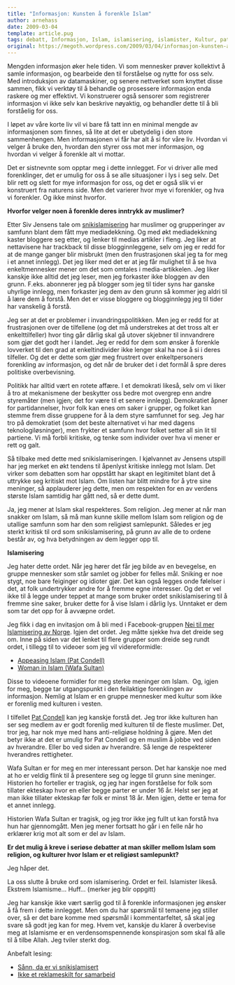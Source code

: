 ```yaml
---
title: "Informasjon: Kunsten å forenkle Islam"
author: arnehass
date: 2009-03-04
template: article.pug
tags: debatt, Informasjon, Islam, islamisering, islamister, Kultur, pat condell, Politikk, Religion, snikislamisering, wafa sultan
original: https://megoth.wordpress.com/2009/03/04/informasjon-kunsten-a-forenkle-islam/
---
```


<p>Mengden informasjon øker hele tiden. Vi som mennesker prøver kollektivt å samle informasjon, og bearbeide den til forståelse og nytte for oss selv. Med introduksjon av datamaskiner, og senere nettverket som knyttet disse sammen, fikk vi verktøy til å behandle og prosessere informasjon enda raskere og mer effektivt. Vi konstruerer også sensorer som registrerer informasjon vi ikke selv kan beskrive nøyaktig, og behandler dette til å bli forståelig for oss.</p>
<p>I løpet av våre korte liv vil vi bare få tatt inn en minimal mengde av informasjonen som finnes, så lite at det er ubetydelig i den store sammenhengen. Men&nbsp;informasjonen vi&nbsp;får har&nbsp;alt å si for våre liv. Hvordan vi velger å bruke den, hvordan den styrer oss mot mer informasjon, og hvordan vi velger å forenkle alt vi mottar.</p>
<p>Det er sistnevnte som opptar meg i dette innlegget. For vi driver alle med forenklinger, det er umulig for oss å se alle situasjoner i lys i seg selv. Det blir rett og slett for mye informasjon for oss, og det er også slik vi er konstruert fra naturens side. Men det varierer hvor mye vi forenkler, og hva vi forenkler. Og ikke minst hvorfor.</p>
<span class="more"></span>
<p><strong>Hvorfor velger noen å forenkle deres inntrykk av muslimer?</strong></p>
<p>Etter Siv Jensens tale om <a href="http://www.dagbladet.no/2009/02/21/nyheter/politikk/innenriks/frp/siv_jensen/4966977/">snikislamisering</a> har muslimer og grupperinger av samfunn blant dem fått mye mediadekkning. Og med økt mediadekkning kaster bloggere seg etter, og lenker til medias artikler i fleng. Jeg liker at nettavisene har trackback til disse blogginnleggene, selv om jeg er redd for at de mange ganger blir misbrukt (men den frustrasjonen skal jeg ta for meg i et annet innlegg). Det jeg liker med det er at jeg får mulighet til å se hva enkeltmennesker mener om det som omtales i media-artikkelen. Jeg liker kanskje ikke alltid det jeg leser, men jeg forkaster ikke bloggen av den grunn. F.eks. abonnerer jeg på blogger som jeg til tider syns har ganske uhyrlige innlegg, men forkaster jeg dem av den grunn så kommer jeg aldri til å lære dem å forstå. Men det er visse bloggere og blogginnlegg jeg til tider har vanskelig å forstå.</p>
<p>Jeg ser at det er problemer i invandringspolitikken. Men jeg er redd for at frustrasjonen over de tilfellene (og det må understrekes at det tross alt er enkelttilfeller) hvor ting går dårlig skal gå utover skjebner til innvandrere som gjør det godt her i landet. Jeg er redd for dem som ønsker å forenkle lovverket til den grad at enkeltindivider ikke lenger skal ha noe å si i deres tilfeller. Og det er dette som gjør meg frustrert over enkeltpersoners forenkling av informasjon, og det når de bruker det i det formål å spre deres politiske overbevisning.</p>
<p>Politikk har alltid vært en rotete affære. I et demokrati likeså, selv om vi liker å tro at mekanismene der beskytter oss bedre mot overgrep enn andre styremåter (men igjen; det for være til et senere innlegg). Demokratiet åpner for partidannelser, hvor folk kan enes om saker i grupper, og folket kan stemme frem disse gruppene for å la dem styre samfunnet for seg. Jeg har tro på demokratiet (som det beste alternativet vi har med dagens teknologiløsninger), men frykter et samfunn hvor folket setter all sin lit til partiene. Vi må forbli kritiske, og tenke som individer over hva vi mener er rett og galt.</p>
<p>Så tilbake med dette med snikislamiseringen. I kjølvannet av Jensens utspill har jeg merket en økt tendens til åpenlyst kritiske innlegg mot Islam. Det virker som debatten som har oppstått har skapt en legitimitet blant det å uttrykke seg kritiskt mot Islam. Om listen har blitt mindre for å ytre sine meninger, så applauderer jeg dette, men om respekten for en av verdens største Islam samtidig har gått ned, så er dette dumt.</p>
<p>Ja, jeg mener at Islam skal respekteres. Som religion. Jeg mener at når man snakker om Islam, så må man kunne skille mellom Islam som religion og de utallige samfunn som har den som religiøst samlepunkt. Således er jeg sterkt kritisk til ord som snikislamisering, på grunn av alle de to ordene består av, og hva betydningen av dem legger opp til.</p>
<p><strong>Islamisering</strong></p>
<p>Jeg hater dette ordet. Når jeg hører det får jeg bilde av en bevegelse, en gruppe mennesker som står samlet og jobber for felles mål. Sniking er noe stygt, noe bare feiginger og idioter gjør. Det kan også legges onde følelser i det, at folk undertrykker andre for å fremme egne interesser. Og det er vel ikke til å legge under teppet at mange som bruker ordet snikislamisering til å fremme sine saker, bruker dette for å vise Islam i dårlig lys. Unntaket er dem som tar det opp for å avvæpne ordet.</p>
<p>Jeg fikk i dag en invitasjon om å bli med i Facebook-gruppen&nbsp;<a href="http://www.facebook.com/group.php?gid=54048951775">Nei til mer Islamisering av Norge</a>. Igjen det ordet. Jeg måtte sjekke hva det dreide seg om. Inne på siden var det lenket til flere grupper som dreide seg rundt ordet, i tillegg til to videoer som jeg vil videreformidle:</p>
<ul>
<li><a href="http://www.youtube.com/watch?v=y9dXGJ2rYdA&amp;feature=related">Appeasing Islam (Pat Condell)</a></li>
<li><a href="http://www.youtube.com/watch?v=up3yuQDAWKQ&amp;feature=channel_page">Woman in Islam (Wafa Sultan)</a></li>
</ul>
<p>Disse to videoene formidler for meg sterke meninger om Islam. &nbsp;Og, igjen for meg, begge tar utgangspunkt i den feilaktige forenklingen av informasjon. Nemlig at Islam er en gruppe mennesker med kultur som ikke er forenlig med kulturen i vesten.</p>
<p>I tilfellet <a href="http://www.patcondell.net/index.html">Pat Condell</a> kan jeg kanskje forstå det. Jeg tror ikke kulturen han ser seg medlem av er godt forenlig med kulturen til de fleste muslimer. Det, tror jeg, har nok mye med hans anti-religiøse holdning å gjøre. Men det betyr ikke at det er umulig for Pat Condell og en muslim å jobbe ved siden av hverandre. Eller bo ved siden av hverandre. Så lenge de respekterer hverandres rettigheter.</p>
<p>Wafa Sultan er for meg en mer interessant person. Det har kanskje noe med at ho er veldig flink til å presentere seg og legge til grunn sine meninger. Historien ho forteller er tragisk, og jeg har ingen forståelse for folk som tillater ekteskap hvor en eller begge parter er under 16 år. Helst ser jeg at man ikke tillater ekteskap før folk er minst 18 år. Men igjen, dette er tema for et annet innlegg.</p>
<p>Historien Wafa Sultan er tragisk, og jeg tror ikke jeg fullt ut kan forstå hva hun har gjennomgått. Men jeg mener fortsatt ho går i en felle når ho erklærer krig mot alt som er del av Islam.</p>
<p><strong>Er det mulig å kreve i seriøse debatter at man skiller mellom Islam som religion, og kulturer hvor Islam er et religiøst samlepunkt?</strong></p>
<p>Jeg håper det.</p>
<p>La oss slutte å bruke ord som islamisering. Ordet er feil. Islamister likeså. Ekstrem Islamisme… Huff… (merker jeg blir oppgitt)</p>
<p>Jeg har kanskje ikke vært særlig god til å forenkle informasjonen jeg ønsker å få frem i dette innlegget. Men om du har spørsmål til temaene jeg stiller over, så er det bare komme med spørsmål i kommentarfeltet, så skal jeg svare så godt jeg kan for meg. Hvem vet, kanskje du klarer å overbevise meg at Islamisme er en verdensomspennende konspirasjon som skal få alle til å tilbe Allah. Jeg tviler sterkt dog.</p>
<p>Anbefalt lesing:</p>
<ul>
<li><a rel="bookmark" href="http://www.shoaib.no/muslimen/?p=327">Sånn, da er vi snikislamisert</a></li>
<li><a href="http://vampus.blogspot.com/2009/01/ikke-et-reklameskilt-for-samarbeid.html">Ikke et reklameskilt for samarbeid</a></li>
</ul>
